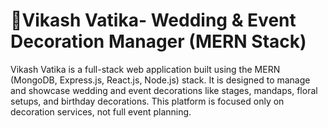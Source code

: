 # 🌸Vikash Vatika- Wedding & Event Decoration Manager (MERN Stack)
Vikash Vatika is a full-stack web application built using the MERN (MongoDB, Express.js, React.js, Node.js) stack. It is designed to manage and showcase wedding and event decorations like stages, mandaps, floral setups, and birthday decorations. This platform is focused only on decoration services, not full event planning.
